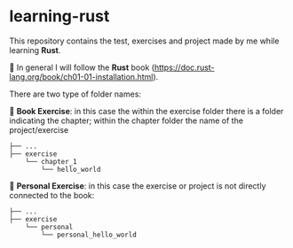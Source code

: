 # learning-rust

This repository contains the test, exercises and project made by me while learning **Rust**. 

:blue_book: In general I will follow the **Rust** book (https://doc.rust-lang.org/book/ch01-01-installation.html).

There are two type of folder names:

:large_blue_diamond: **Book Exercise**: in this case the within the exercise folder there is a folder indicating the chapter; within the chapter folder the name of the project/exercise

    ├── ...
    ├── exercise
        └── chapter_1
            └── hello_world

:large_blue_diamond: **Personal Exercise**: in this case the exercise or project is not directly connected to the book:
 
    ├── ...
    ├── exercise
        └── personal
            └── personal_hello_world
